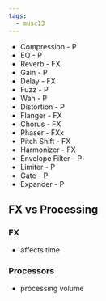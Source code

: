 ```yaml
---
tags:
  - musc13
---
```

- Compression - P
- EQ - P
- Reverb - FX
- Gain - P
- Delay - FX
- Fuzz - P
- Wah - P
- Distortion - P
- Flanger - FX
- Chorus - FX
- Phaser - FXx
- Pitch Shift -  FX
- Harmonizer - FX
- Envelope Filter -  P
- Limiter -  P
- Gate - P
- Expander - P
## FX vs Processing
### FX
- affects time
### Processors
- processing volume